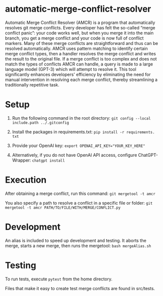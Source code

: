 # automatic-merge-conflict-resolver
Automatic Merge Conflict Resolver (AMCR) is a program that automatically resolves git merge conflicts. Every developer has felt the so-called “merge conflict panic”: your code works well, but when you merge it into the main branch, you get a merge conflict and your code is now full of conflict markers. Many of these merge conflicts are straightforward and thus can be resolved automatically. AMCR uses pattern matching to identify certain merge conflict types, then a handler resolves the merge conflict and writes the result to the original file. If a merge conflict is too complex and does not match the types of conflicts AMCR can handle, a query is made to a large language model (GPT-3) which will attempt to resolve it. This tool significantly enhances developers' efficiency by eliminating the need for manual intervention in resolving each merge conflict, thereby streamlining a traditionally repetitive task.

# Setup
1. Run the following command in the root directory:
```git config --local include.path ../.gitconfig```

2. Install the packages in requirements.txt: 
```pip install -r requirements. txt```

3. Provide your OpenAI key:
```export OPENAI_API_KEY="YOUR_KEY_HERE"```

4. Alternatively, if you do not have OpenAI API access, configure ChatGPT-Wrapper:
```chatgpt install```

# Execution
After obtaining a merge conflict, run this command:
```git mergetool -t amcr```

You also specify a path to resolve a conflict in a specific file or folder:
```git mergetool -t amcr PATH/TO/FILE/WITH/MERGE/CONFLICT.py```

# Development
An alias is included to speed up development and testing. It aborts the merge, starts a new merge, then runs the mergetool:
```bash mergeAlias.sh```

# Testing
To run tests, execute ```pytest``` from the home directory.

Files that make it easy to create test merge conflicts are found in src/tests.
